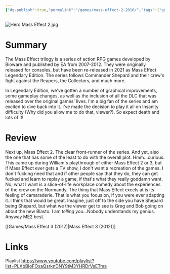 ```yaml
---
{"dg-publish":true,"permalink":"/games/mass-effect-2-2010/","tags":["games","LP"],"created":"2023-12-08","updated":"2025-10-04"}
---
```



![Hero Mass Effect 2.jpg](/img/user/_sys/Attachments/Hero%20Mass%20Effect%202.jpg)

# Summary

The Mass Effect trilogy is a series of action RPG games developed by Bioware and published by EA from 2007-2012. They were originally released for consoles, but have been re-released in 2021 as Mass Effect Legendary Edition. The series follows Commander Shepard and their crew's fight against the Reapers, the Collectors, and much more.

In Legendary Edition, we've gotten a number of graphical improvements, some gameplay changes, as well as the inclusion of all the DLC that was released over the original games' lives. I'm a big fan of the series and am excited to dive back into it. I've made the decision to play it all on Insanity difficulty (Why did you allow me to do that, viewer?). So expect death and lots of it!

# Review

Next up, Mass Effect 2. The clear front-runner of the series. And yet, also the one that has some of the least to do with the overall plot. Hmm...curious. This came up during William's playthrough of either Mass Effect 2 or 3, but if Mass Effect ever gets a TV show, I don't want a recreation of the games. I don't fucking need that and if other people say that they do, they can get fucked and learn to replay a game, if that's what they really goddamn want. No, what I want is a slice-of-life workplace comedy about the experiences of the crew on the Normandy. The thing that Mass Effect excels at is its feeling of camaraderie. That is what you focus on, if you were ever adapting it. I think that would be great. Imagine, just off to the side you have Shepard being Shepard, but what we the viewer get to see is Greg and Bob going on about the new Blasto. I am *telling you*...Nobody understands my genius. Anyway ME2 best.

[[Games/Mass Effect 3 (2012)\|Mass Effect 3 (2012)]]

# Links

Playlist https://www.youtube.com/playlist?list=PLXbBIoFOxaQsrknDNY9tM3YHRDrVsETma
